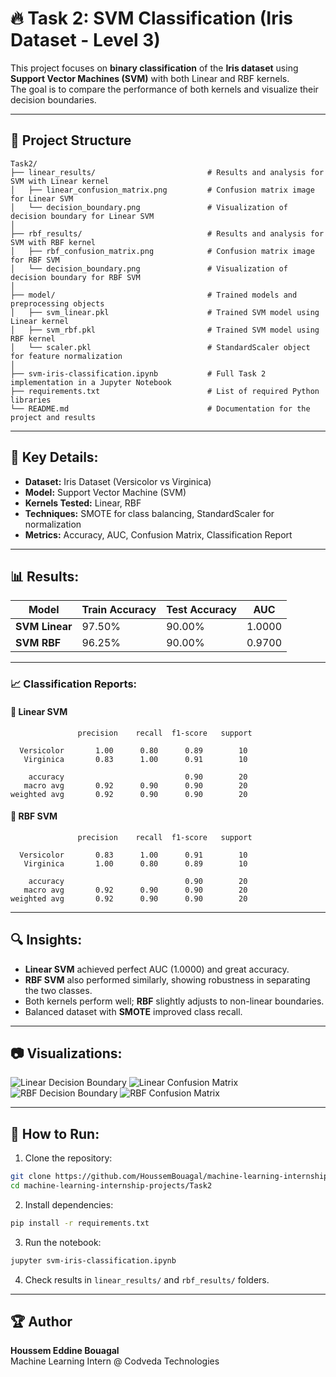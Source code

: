 
# 🔥 Task 2: SVM Classification (Iris Dataset - Level 3)

This project focuses on **binary classification** of the **Iris dataset** using **Support Vector Machines (SVM)** with both Linear and RBF kernels.  
The goal is to compare the performance of both kernels and visualize their decision boundaries.

---

## 📂 Project Structure
```
Task2/
├── linear_results/                         # Results and analysis for SVM with Linear kernel
│   ├── linear_confusion_matrix.png         # Confusion matrix image for Linear SVM
│   └── decision_boundary.png               # Visualization of decision boundary for Linear SVM
│
├── rbf_results/                            # Results and analysis for SVM with RBF kernel
│   ├── rbf_confusion_matrix.png            # Confusion matrix image for RBF SVM
│   └── decision_boundary.png               # Visualization of decision boundary for RBF SVM
│
├── model/                                  # Trained models and preprocessing objects
│   ├── svm_linear.pkl                      # Trained SVM model using Linear kernel
│   ├── svm_rbf.pkl                         # Trained SVM model using RBF kernel
│   └── scaler.pkl                          # StandardScaler object for feature normalization
│
├── svm-iris-classification.ipynb           # Full Task 2 implementation in a Jupyter Notebook
├── requirements.txt                        # List of required Python libraries
└── README.md                               # Documentation for the project and results

```

---

## 🔑 Key Details:
- **Dataset:** Iris Dataset (Versicolor vs Virginica)
- **Model:** Support Vector Machine (SVM)
- **Kernels Tested:** Linear, RBF
- **Techniques:** SMOTE for class balancing, StandardScaler for normalization
- **Metrics:** Accuracy, AUC, Confusion Matrix, Classification Report

---

## 📊 Results:

| Model          | Train Accuracy | Test Accuracy | AUC     |
|----------------|---------------|--------------|---------|
| **SVM Linear** | 97.50%        | 90.00%       | 1.0000  |
| **SVM RBF**    | 96.25%        | 90.00%       | 0.9700  |

---

### 📈 Classification Reports:

#### 🔹 Linear SVM
```
               precision    recall  f1-score   support

  Versicolor       1.00      0.80      0.89        10
   Virginica       0.83      1.00      0.91        10

    accuracy                           0.90        20
   macro avg       0.92      0.90      0.90        20
weighted avg       0.92      0.90      0.90        20
```

#### 🔹 RBF SVM
```
               precision    recall  f1-score   support

  Versicolor       0.83      1.00      0.91        10
   Virginica       1.00      0.80      0.89        10

    accuracy                           0.90        20
   macro avg       0.92      0.90      0.90        20
weighted avg       0.92      0.90      0.90        20
```

---

## 🔍 Insights:
- **Linear SVM** achieved perfect AUC (1.0000) and great accuracy.
- **RBF SVM** also performed similarly, showing robustness in separating the two classes.
- Both kernels perform well; **RBF** slightly adjusts to non-linear boundaries.
- Balanced dataset with **SMOTE** improved class recall.

---

## 📷 Visualizations:
![Linear Decision Boundary](linear_results/decision_boundary.png)
![Linear Confusion Matrix](linear_results/linear_confusion_matrix.png)
![RBF Decision Boundary](rbf_results/decision_boundary.png)
![RBF Confusion Matrix](rbf_results/rbf_confusion_matrix.png)


---

## 🚀 How to Run:
1. Clone the repository:
```bash
git clone https://github.com/HoussemBouagal/machine-learning-internship-projects.git
cd machine-learning-internship-projects/Task2
```

2. Install dependencies:
```bash
pip install -r requirements.txt
```

3. Run the notebook:
```bash
jupyter svm-iris-classification.ipynb
```

4. Check results in `linear_results/` and `rbf_results/` folders.

---

## 🏆 Author
**Houssem Eddine Bouagal**  
Machine Learning Intern @ Codveda Technologies